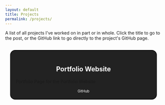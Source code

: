 ```yaml
---
layout: default
title: Projects
permalink: /projects/
---
```

<style>
    #cards {
        display: grid;
        grid-template-columns: repeat(auto-fill, minmax(250px, 1fr));
        gap: 1.5rem;
    }

    .card {
        margin: 1rem;
        position: relative;
        border: 2px solid;
        border-radius: 1rem;
        border-color: #000000;
        display: flex;
        flex-direction: column;
        background-color: #222222;
    }

    .container {
        padding: 1rem;
    }

    li a {
        display: block;
        color: white;
        text-align: center;
        padding: 0.1rem;
        text-decoration: none;
    }

    li a:hover {
        background-color: #111111;
    }
</style>

A list of all projects I've worked on in part or in whole. Click the title to go to the post, or the GitHub link to go directly to the project's GitHub page.
<div id="cards">
    <li class="card">
        <div class="container">
            <h2>
                <a href="/website" target="_blank">Portfolio Website</a>
            </h2>
            <p>Portfolio Page for the Portfolio Website</p>
            <small><a href="https://github.com/LightMage670/lightmage670.github.io" target="_blank">GitHub</a></small>
        </div>
    </li>
</div>